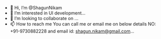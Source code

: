 - 👋 Hi, I’m @ShagunNikam
- 👀 I’m interested in UI development...
- 💞️ I’m looking to collaborate on ...
- 📫 How to reach me You can call me or email me on below details NO: +91-9730882228 and email id: shagun.nikam@gmail.com...

<!---
ShagunNikam/ShagunNikam is a ✨ special ✨ repository because its `README.md` (this file) appears on your GitHub profile.
You can click the Preview link to take a look at your changes.
--->
